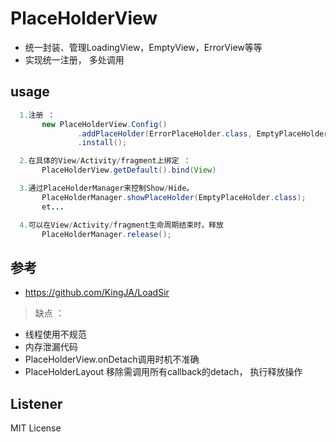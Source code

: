 # PlaceHolderView
* 统一封装、管理LoadingView，EmptyView，ErrorView等等
* 实现统一注册， 多处调用

## usage
```java
  1.注册 ：
       new PlaceHolderView.Config()
               .addPlaceHolder(ErrorPlaceHolder.class, EmptyPlaceHolder.class, LoadingPlaceHolder.class)
               .install();

  2.在具体的View/Activity/fragment上绑定 ：
       PlaceHolderView.getDefault().bind(View)

  3.通过PlaceHolderManager来控制Show/Hide。
       PlaceHolderManager.showPlaceHolder(EmptyPlaceHolder.class);
       et...

  4.可以在View/Activity/fragment生命周期结束时，释放
       PlaceHolderManager.release();
 ```


## 参考
* https://github.com/KingJA/LoadSir
> 缺点 ：
* 线程使用不规范
* 内存泄漏代码
* PlaceHolderView.onDetach调用时机不准确
* PlaceHolderLayout 移除需调用所有callback的detach， 执行释放操作

## Listener
MIT License